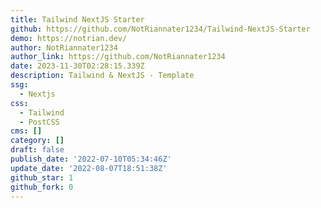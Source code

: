 ```yaml
---
title: Tailwind NextJS Starter
github: https://github.com/NotRiannater1234/Tailwind-NextJS-Starter
demo: https://notrian.dev/
author: NotRiannater1234
author_link: https://github.com/NotRiannater1234
date: 2023-11-30T02:28:15.339Z
description: Tailwind & NextJS - Template
ssg:
  - Nextjs
css:
  - Tailwind
  - PostCSS
cms: []
category: []
draft: false
publish_date: '2022-07-10T05:34:46Z'
update_date: '2022-08-07T18:51:38Z'
github_star: 1
github_fork: 0
---
```

